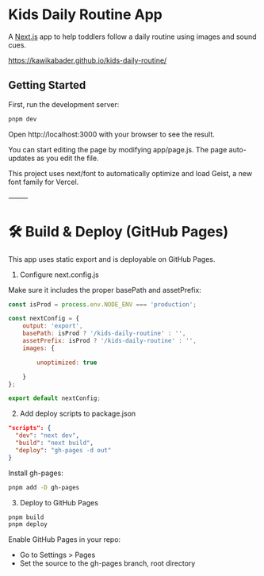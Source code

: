 # Kids Daily Routine App

A [Next.js](https://nextjs.org) app to help toddlers follow a daily routine using images and sound cues.

https://kawikabader.github.io/kids-daily-routine/

## Getting Started

First, run the development server:

```bash
pnpm dev
```

Open http://localhost:3000 with your browser to see the result.

You can start editing the page by modifying app/page.js. The page auto-updates as you edit the file.

This project uses next/font to automatically optimize and load Geist, a new font family for Vercel.

⸻

# 🛠 Build & Deploy (GitHub Pages)

This app uses static export and is deployable on GitHub Pages.

1. Configure next.config.js

Make sure it includes the proper basePath and assetPrefix:

```javascript
const isProd = process.env.NODE_ENV === 'production';

const nextConfig = {
    output: 'export',
    basePath: isProd ? '/kids-daily-routine' : '',
    assetPrefix: isProd ? '/kids-daily-routine' : '',
    images: {

        unoptimized: true

    }
};

export default nextConfig;
```

2. Add deploy scripts to package.json

```json
"scripts": {
  "dev": "next dev", 
  "build": "next build", 
  "deploy": "gh-pages -d out"
}
```

Install gh-pages:

```bash
pnpm add -D gh-pages
```

3. Deploy to GitHub Pages

```bash
pnpm build
pnpm deploy
```

Enable GitHub Pages in your repo:
* Go to Settings > Pages
* Set the source to the gh-pages branch, root directory
